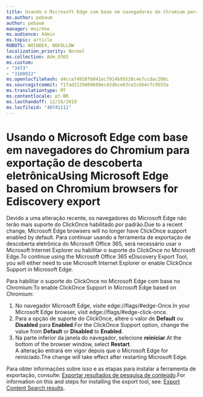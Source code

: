```yaml
---
title: Usando o Microsoft Edge com base em navegadores do Chromium para exportação de descoberta eletrônica
ms.author: pebaum
author: pebaum
manager: mnirkhe
ms.audience: Admin
ms.topic: article
ROBOTS: NOINDEX, NOFOLLOW
localization_priority: Normal
ms.collection: Adm_O365
ms.custom:
- "3473"
- "3100022"
ms.openlocfilehash: d4ccaf4928fb041ec7914b95520c4e7ccdac208c
ms.sourcegitcommit: f1fad2129d09660ec42dbce03ce2c6b4cfc9555a
ms.translationtype: MT
ms.contentlocale: pt-BR
ms.lasthandoff: 12/18/2019
ms.locfileid: "40741111"
---
```

# <a name="using-microsoft-edge-based-on-chromium-browsers-for-ediscovery-export"></a><span data-ttu-id="feae4-102">Usando o Microsoft Edge com base em navegadores do Chromium para exportação de descoberta eletrônica</span><span class="sxs-lookup"><span data-stu-id="feae4-102">Using Microsoft Edge based on Chromium browsers for Ediscovery export</span></span>

<span data-ttu-id="feae4-103">Devido a uma alteração recente, os navegadores do Microsoft Edge não terão mais suporte do ClickOnce habilitado por padrão.</span><span class="sxs-lookup"><span data-stu-id="feae4-103">Due to a recent change, Microsoft Edge browsers will no longer have ClickOnce support enabled by default.</span></span> <span data-ttu-id="feae4-104">Para continuar usando a ferramenta de exportação de descoberta eletrônica do Microsoft Office 365, será necessário usar o Microsoft Internet Explorer ou habilitar o suporte do ClickOnce no Microsoft Edge.</span><span class="sxs-lookup"><span data-stu-id="feae4-104">To continue using the Microsoft Office 365 eDiscovery Export Tool, you will either need to use Microsoft Internet Explorer or enable ClickOnce Support in Microsoft Edge.</span></span> 

<span data-ttu-id="feae4-105">Para habilitar o suporte do ClickOnce no Microsoft Edge com base no Chromium:</span><span class="sxs-lookup"><span data-stu-id="feae4-105">To enable ClickOnce Support in Microsoft Edge based on Chromium:</span></span> 
1. <span data-ttu-id="feae4-106">No navegador Microsoft Edge, visite edge://flags/#edge-Once.</span><span class="sxs-lookup"><span data-stu-id="feae4-106">In your Microsoft Edge browser, visit edge://flags/#edge-click-once.</span></span>
2. <span data-ttu-id="feae4-107">Para a opção de suporte do ClickOnce, altere o valor de **Default** ou **Disabled** para **Enabled**.</span><span class="sxs-lookup"><span data-stu-id="feae4-107">For the ClickOnce Support option, change the value from **Default** or **Disabled** to **Enabled**.</span></span> 
3. <span data-ttu-id="feae4-108">Na parte inferior da janela do navegador, selecione **reiniciar**.</span><span class="sxs-lookup"><span data-stu-id="feae4-108">At the bottom of the browser window, select **Restart**.</span></span> <br>
 <span data-ttu-id="feae4-109">A alteração entrará em vigor depois que o Microsoft Edge for reiniciado.</span><span class="sxs-lookup"><span data-stu-id="feae4-109">The change will take effect after restarting Microsoft Edge.</span></span> 

<span data-ttu-id="feae4-110">Para obter informações sobre isso e as etapas para instalar a ferramenta de exportação, consulte: [Exportar resultados de pesquisa de conteúdo](https://docs.microsoft.com/microsoft-365/compliance/export-search-results).</span><span class="sxs-lookup"><span data-stu-id="feae4-110">For information on this and steps for installing the  export tool, see: [ Export Content Search results](https://docs.microsoft.com/microsoft-365/compliance/export-search-results).</span></span>